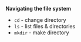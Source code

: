 **Navigating the file system**

- `cd` - change directory
- `ls` - list files & directories
- `mkdir` - make directory
